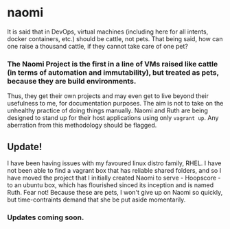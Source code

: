 # naomi
It is said that in DevOps, virtual machines (including here for all intents, docker containers, etc.) should be cattle, not pets. That being said, how can one raise a thousand cattle, if they cannot take care of one pet?

### The Naomi Project is the first in a line of VMs raised like cattle (in terms of automation and immutability), but treated as pets, because they are build environments. 
Thus, they get their own projects and may even get to live beyond their usefulness to me, for documentation purposes. The aim is not to take on the unhealthy practice of doing things manually. Naomi and Ruth are being designed to stand up for their host applications using only <code>vagrant up</code>. Any aberration from this methodology should be flagged.

## Update!
I have been having issues with my favoured linux distro family, RHEL. I have not been able to find a vagrant box that has reliable shared folders, and so I have moved the project that I initially created Naomi to serve - Hoopscore - to an ubuntu box, which has flourished sinced its inception and is named Ruth. Fear not! Because these are pets, I won't give up on Naomi so quickly, but time-contraints demand that she be put aside momentarily.

### Updates coming soon.
